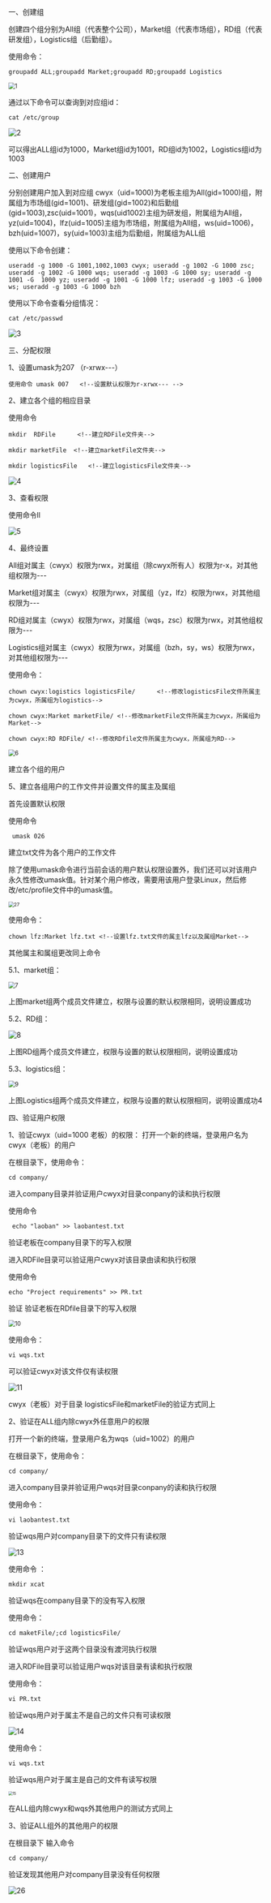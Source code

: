 一、创建组

创建四个组分别为All组（代表整个公司），Market组（代表市场组），RD组（代表研发组），Logistics组（后勤组）。

使用命令：

```
groupadd ALL;groupadd Market;groupadd RD;groupadd Logistics
```

<img src="第0组8月30日linux系统作业1.0.0/1.png" alt="1" style="zoom:80%;" />

通过以下命令可以查询到对应组id：

```
cat /etc/group
```

![2](第0组8月30日linux系统作业1.0.0/2.png)

可以得出ALL组id为1000，Market组id为1001，RD组id为1002，Logistics组id为1003

二、创建用户

分别创建用户加入到对应组 cwyx（uid=1000)为老板主组为All(gid=1000)组，附属组为市场组(gid=1001)、研发组(gid=1002)和后勤组(gid=1003),zsc(uid=1001)，wqs(uid1002)主组为研发组，附属组为All组，yz(uid=1004)，lfz(uid=1005)主组为市场组，附属组为All组，ws(uid=1006)，bzh(uid=1007)，sy(uid=1003)主组为后勤组，附属组为ALL组

使用以下命令创建：

```
useradd -g 1000 -G 1001,1002,1003 cwyx; useradd -g 1002 -G 1000 zsc; useradd -g 1002 -G 1000 wqs; useradd -g 1003 -G 1000 sy; useradd -g 1001 -G  1000 yz; useradd -g 1001 -G 1000 lfz; useradd -g 1003 -G 1000 ws; useradd -g 1003 -G 1000 bzh
```



使用以下命令查看分组情况：

```
cat /etc/passwd
```

![3](第0组8月30日linux系统作业1.0.0/3.png)

三、分配权限

1、设置umask为207 （r-xrwx---）

```
使用命令 umask 007   <!--设置默认权限为r-xrwx--- -->
```

2、建立各个组的相应目录

使用命令

```
mkdir  RDFile      <!--建立RDFile文件夹-->

mkdir marketFile  <!--建立marketFile文件夹-->

mkdir logisticsFile   <!--建立logisticsFile文件夹-->
```

![4](第0组8月30日linux系统作业1.0.0/4.png)

3、查看权限

使用命令ll 

![5](第0组8月30日linux系统作业1.0.0/5.png)

4、最终设置

All组对属主（cwyx）权限为rwx，对属组（除cwyx所有人）权限为r-x，对其他组权限为---

Market组对属主（cwyx）权限为rwx，对属组（yz，lfz）权限为rwx，对其他组权限为---

RD组对属主（cwyx）权限为rwx，对属组（wqs，zsc）权限为rwx，对其他组权限为---

Logistics组对属主（cwyx）权限为rwx，对属组（bzh，sy，ws）权限为rwx，对其他组权限为---

使用命令：

```
chown cwyx:logistics logisticsFile/      <!--修改logisticsFile文件所属主为cwyx，所属组为logistics-->

chown cwyx:Market marketFile/ <!--修改marketFile文件所属主为cwyx，所属组为Market-->

chown cwyx:RD RDFile/ <!--修改RDfile文件所属主为cwyx，所属组为RD-->
```

<img src="第0组8月30日linux系统作业1.0.0/6.png" alt="6" style="zoom:80%;" />

建立各个组的用户

5、建立各组用户的工作文件并设置文件的属主及属组

首先设置默认权限

使用命令

```
 umask 026
```

 

建立txt文件为各个用户的工作文件

除了使用umask命令进行当前会话的用户默认权限设置外，我们还可以对该用户永久性修改umask值。针对某个用户修改，需要用该用户登录Linux，然后修改/etc/profile文件中的umask值。

<img src="第0组8月30日linux系统作业1.0.0/27.png" alt="27" style="zoom: 67%;" />

使用命令：

```
chown lfz:Market lfz.txt <!--设置lfz.txt文件的属主lfz以及属组Market-->
```

其他属主和属组更改同上命令

5.1、market组：

<img src="第0组8月30日linux系统作业1.0.0/7.png" alt="7" style="zoom:80%;" />

上图market组两个成员文件建立，权限与设置的默认权限相同，说明设置成功

5.2、RD组：

![8](第0组8月30日linux系统作业1.0.0/8.png)

上图RD组两个成员文件建立，权限与设置的默认权限相同，说明设置成功



5.3、logistics组：

<img src="第0组8月30日linux系统作业1.0.0/9.png" alt="9" style="zoom:80%;" />

上图Logistics组两个成员文件建立，权限与设置的默认权限相同，说明设置成功4

四、验证用户权限

1、验证cwyx（uid=1000 老板）的权限：
打开一个新的终端，登录用户名为cwyx（老板）的用户

在根目录下，使用命令：

```
cd company/ 
```

进入company目录并验证用户cwyx对目录conpany的读和执行权限

使用命令

```
 echo "laoban" >> laobantest.txt 
```

验证老板在company目录下的写入权限

进入RDFile目录可以验证用户cwyx对该目录由读和执行权限

使用命令

```
echo "Project requirements" >> PR.txt
```

验证 验证老板在RDfile目录下的写入权限



<img src="第0组8月30日linux系统作业1.0.0/10.png" alt="10" style="zoom: 80%;" />

使用命令：

```
vi wqs.txt 
```

可以验证cwyx对该文件仅有读权限

![11](第0组8月30日linux系统作业1.0.0/11.png)

cwyx（老板）对于目录 logisticsFile和marketFile的验证方式同上

2、验证在ALL组内除cwyx外任意用户的权限

打开一个新的终端，登录用户名为wqs（uid=1002）的用户

在根目录下，使用命令：

```
cd company/ 
```

进入company目录并验证用户wqs对目录conpany的读和执行权限

使用命令：

```
vi laobantest.txt
```

 验证wqs用户对company目录下的文件只有读权限

![13](第0组8月30日linux系统作业1.0.0/13.png)

使用命令 ：

```
mkdir xcat 
```

验证wqs在company目录下的没有写入权限

使用命令：

```
cd maketFile/;cd logisticsFile/ 
```

验证wqs用户对于这两个目录没有渡河执行权限

进入RDFile目录可以验证用户wqs对该目录有读和执行权限

使用命令：

```
vi PR.txt 
```

验证wqs用户对于属主不是自己的文件只有可读权限



![14](第0组8月30日linux系统作业1.0.0/14.png)

使用命令：

```
vi wqs.txt
```

 验证wqs用户对于属主是自己的文件有读写权限

<img src="第0组8月30日linux系统作业1.0.0/15.png" alt="15" style="zoom: 50%;" />

在ALL组内除cwyx和wqs外其他用户的测试方式同上

3、验证ALL组外的其他用户的权限

在根目录下 输入命令

```
cd company/
```

验证发现其他用户对company目录没有任何权限

![26](../26.png)

